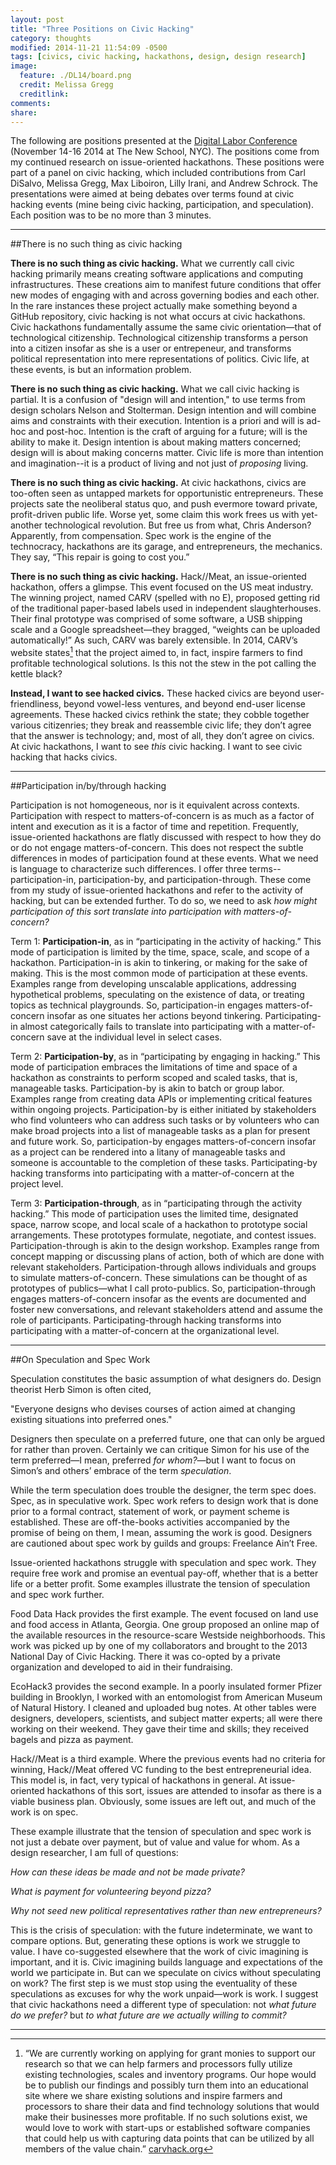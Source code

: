 ```yaml
---
layout: post
title: "Three Positions on Civic Hacking"
category: thoughts
modified: 2014-11-21 11:54:09 -0500
tags: [civics, civic hacking, hackathons, design, design research]
image:
  feature: ./DL14/board.png
  credit: Melissa Gregg
  creditlink: 
comments: 
share: 
---
```


The following are positions presented at the [Digital Labor Conference](http://digitallabor.org/) (November 14-16 2014 at The New School, NYC). The positions come from my continued research on issue-oriented hackathons. These positions were part of a panel on civic hacking, which included contributions from Carl DiSalvo, Melissa Gregg, Max Liboiron, Lilly Irani, and Andrew Schrock. The presentations were aimed at being debates over terms found at civic hacking events (mine being civic hacking, participation, and speculation). Each position was to be no more than 3 minutes.

___

##There is no such thing as civic hacking

**There is no such thing as civic hacking.** What we currently call civic hacking primarily means creating software applications and computing infrastructures. These creations aim to manifest future conditions that offer new modes of engaging with and across governing bodies and each other. In the rare instances these project actually make something beyond a GitHub repository, civic hacking is not what occurs at civic hackathons. Civic hackathons fundamentally assume the same civic orientation—that of technological citizenship. Technological citizenship transforms a person into a citizen insofar as she is a user or entrepeneur, and transforms political representation into mere representations of politics. Civic life, at these events, is but an information problem. 

**There is no such thing as civic hacking.** What we call civic hacking is partial. It is a confusion of "design will and intention," to use terms from design scholars Nelson and Stolterman. Design intention and will combine aims and constraints with their execution. Intention is a priori and will is ad-hoc and post-hoc. Intention is the craft of arguing for a future; will is the ability to make it. Design intention is about making matters concerned; design will is about making concerns matter. Civic life is more than intention and imagination--it is a product of living and not just of *proposing* living.

**There is no such thing as civic hacking.** At civic hackathons, civics are too-often seen as untapped markets for opportunistic entrepreneurs. These projects sate the neoliberal status quo, and push evermore toward private, profit-driven public life. Worse yet, some claim this work frees us with yet-another technological revolution. But free us from what, Chris Anderson? Apparently, from compensation. Spec work is the engine of the technocracy, hackathons are its garage, and entrepreneurs, the mechanics. They say, “This repair is going to cost you.”

**There is no such thing as civic hacking.** Hack//Meat, an issue-oriented hackathon, offers a glimpse. This event focused on the US meat industry. The winning project, named CARV (spelled with no E), proposed getting rid of the traditional paper-based labels used in independent slaughterhouses. Their final prototype was comprised of some software, a USB shipping scale and a Google spreadsheet&mdash;they bragged, “weights can be uploaded automatically!” As such, CARV was barely extensible. In 2014, CARV’s website states[^1] that the project aimed to, in fact, inspire farmers to find profitable technological solutions. Is this not the stew in the pot calling the kettle black? 

**Instead, I want to see hacked civics.** These hacked civics are beyond user-friendliness, beyond vowel-less ventures, and beyond end-user license agreements. These hacked civics rethink the state; they cobble together various citizenries; they break and reassemble civic life; they don’t agree that the answer is technology; and, most of all, they don’t agree on civics. At civic hackathons, I want to see *this* civic hacking. I want to see civic hacking that hacks civics.

___

##Participation in/by/through hacking

Participation is not homogeneous, nor is it equivalent across contexts. Participation with respect to matters-of-concern is as much as a factor of intent and execution as it is a factor of time and repetition. Frequently, issue-oriented hackathons are flatly discussed with respect to how they do or do not engage matters-of-concern. This does not respect the subtle differences in modes of participation found at these events. What we need is language to characterize such differences. I offer three terms--participation-in, participation-by, and participation-through. These come from my study of issue-oriented hackathons and refer to the activity of hacking, but can be extended further. To do so, we need to ask *how might participation of this sort translate into participation with matters-of-concern?*

Term 1: **Participation-in**, as in “participating in the activity of hacking.” This mode of participation is limited by the time, space, scale, and scope of a hackathon. Participation-in is akin to tinkering, or making for the sake of making. This is the most common mode of participation at these events. Examples range from developing unscalable applications, addressing hypothetical problems, speculating on the existence of data, or treating topics as technical playgrounds. So, participation-in engages matters-of-concern insofar as one situates her actions beyond tinkering. Participating-in almost categorically fails to translate into participating with a matter-of-concern save at the individual level in select cases.

Term 2: **Participation-by**, as in “participating by engaging in hacking.” This mode of participation embraces the limitations of time and space of a hackathon as constraints to perform scoped and scaled tasks, that is, manageable tasks. Participation-by is akin to batch or group labor. Examples range from creating data APIs or implementing critical features within ongoing projects. Participation-by is either initiated by stakeholders who find volunteers who can address such tasks or by volunteers who can make broad projects into a list of manageable tasks as a plan for present and future work. So, participation-by engages matters-of-concern insofar as a project can be rendered into a litany of manageable tasks and someone is accountable to the completion of these tasks. Participating-by hacking transforms into participating with a matter-of-concern at the project level.

Term 3: **Participation-through**, as in “participating through the activity hacking.” This mode of participation uses the limited time, designated space, narrow scope, and local scale of a hackathon to prototype social arrangements. These prototypes formulate, negotiate, and contest issues. Participation-through is akin to the design workshop. Examples range from concept mapping or discussing plans of action, both of which are done with relevant stakeholders. Participation-through allows individuals and groups to simulate matters-of-concern. These simulations can be thought of as prototypes of publics—what I call proto-publics. So, participation-through engages matters-of-concern insofar as the events are documented and foster new conversations, and relevant stakeholders attend and assume the role of participants. Participating-through hacking transforms into participating with a matter-of-concern at the organizational level.

___

##On Speculation and Spec Work

Speculation constitutes the basic assumption of what designers do. Design theorist Herb Simon is often cited, 

"Everyone designs who devises courses of action aimed at changing existing situations into preferred ones."

Designers then speculate on a preferred future, one that can only be argued for rather than proven. Certainly we can critique Simon for his use of the term preferred&mdash;I mean, preferred *for whom?*&mdash;but I want to focus on Simon’s and others’ embrace of the term *speculation*.

While the term speculation does trouble the designer, the term spec does. Spec, as in speculative work. Spec work refers to design work that is done prior to a formal contract, statement of work, or payment scheme is established. These are off-the-books activities accompanied by the promise of being on them, I mean, assuming the work is good. Designers are cautioned about spec work by guilds and groups: Freelance Ain’t Free.

Issue-oriented hackathons struggle with speculation and spec work. They require free work and promise an eventual pay-off, whether that is a better life or a better profit. Some examples illustrate the tension of speculation and spec work further.
 
Food Data Hack provides the first example. The event focused on land use and food access in Atlanta, Georgia. One group proposed an online map of the available resources in the resource-scare Westside neighborhoods. This work was picked up by one of my collaborators and brought to the 2013 National Day of Civic Hacking. There it was co-opted by a private organization and developed to aid in their fundraising.

EcoHack3 provides the second example. In a poorly insulated former Pfizer building in Brooklyn, I worked with an entomologist from American Museum of Natural History. I cleaned and uploaded bug notes. At other tables were designers, developers, scientists, and subject matter experts; all were there working on their weekend. They gave their time and skills; they received bagels and pizza as payment.

Hack//Meat is a third example. Where the previous events had no criteria for winning, Hack//Meat offered VC funding to the best entrepreneurial idea. This model is, in fact, very typical of hackathons in general. At issue-oriented hackathons of this sort, issues are attended to insofar as there is a viable business plan. Obviously, some issues are left out, and much of the work is on spec.

These example illustrate that the tension of speculation and spec work is not just a debate over payment, but of value and value for whom. As a design researcher, I am full of questions:

*How can these ideas be made and not be made private?*

*What is payment for volunteering beyond pizza?*

*Why not seed new political representatives rather than new entrepreneurs?*

This is the crisis of speculation: with the future indeterminate, we want to compare options. But, generating these options is work we struggle to value. I have co-suggested elsewhere that the work of civic imagining is important, and it is. Civic imagining builds language and expectations of the world we participate in. But can we speculate on civics without speculating on work? The first step is we must stop using the eventuality of these speculations as excuses for why the work unpaid—work is work. I suggest that civic hackathons need a different type of speculation: not *what future do we prefer?* but *to what future are we actually willing to commit?*

___

[^1]: “We are currently working on applying for grant monies to support our research so that we can help farmers and processors fully utilize existing technologies, scales and inventory programs. Our hope would be to publish our findings and possibly turn them into an educational site where we share existing solutions and inspire farmers and processors to share their data and find technology solutions that would make their businesses more profitable.  If no such solutions exist, we would love to work with start-ups or established software companies that could help us with capturing data points that can be utilized by all members of the value chain.” [carvhack.org](http://carvhack.org/)